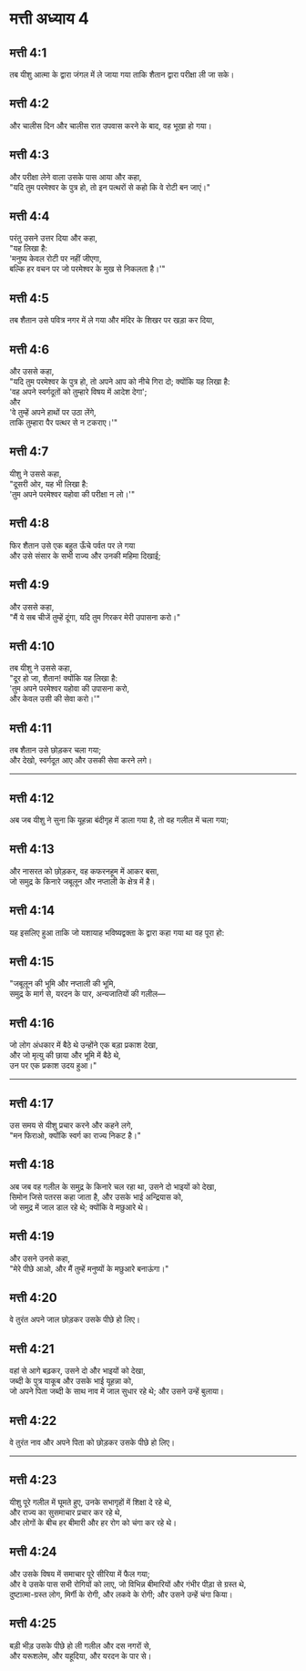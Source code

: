 # मत्ती अध्याय 4

## मत्ती 4:1

तब यीशु आत्मा के द्वारा जंगल में ले जाया गया ताकि शैतान द्वारा परीक्षा ली जा सके।

## मत्ती 4:2

और चालीस दिन और चालीस रात उपवास करने के बाद, वह भूखा हो गया।

## मत्ती 4:3

और परीक्षा लेने वाला उसके पास आया और कहा,  
"यदि तुम परमेश्वर के पुत्र हो, तो इन पत्थरों से कहो कि वे रोटी बन जाएं।"

## मत्ती 4:4

परंतु उसने उत्तर दिया और कहा,  
"यह लिखा है:  
'मनुष्य केवल रोटी पर नहीं जीएगा,  
बल्कि हर वचन पर जो परमेश्वर के मुख से निकलता है।'"

## मत्ती 4:5

तब शैतान उसे पवित्र नगर में ले गया और मंदिर के शिखर पर खड़ा कर दिया,

## मत्ती 4:6

और उससे कहा,  
"यदि तुम परमेश्वर के पुत्र हो, तो अपने आप को नीचे गिरा दो; क्योंकि यह लिखा है:  
'वह अपने स्वर्गदूतों को तुम्हारे विषय में आदेश देगा';  
और  
'वे तुम्हें अपने हाथों पर उठा लेंगे,  
ताकि तुम्हारा पैर पत्थर से न टकराए।'"

## मत्ती 4:7

यीशु ने उससे कहा,  
"दूसरी ओर, यह भी लिखा है:  
'तुम अपने परमेश्वर यहोवा की परीक्षा न लो।'"

## मत्ती 4:8

फिर शैतान उसे एक बहुत ऊँचे पर्वत पर ले गया  
और उसे संसार के सभी राज्य और उनकी महिमा दिखाई;

## मत्ती 4:9

और उससे कहा,  
"मैं ये सब चीजें तुम्हें दूंगा, यदि तुम गिरकर मेरी उपासना करो।"

## मत्ती 4:10

तब यीशु ने उससे कहा,  
"दूर हो जा, शैतान! क्योंकि यह लिखा है:  
'तुम अपने परमेश्वर यहोवा की उपासना करो,  
और केवल उसी की सेवा करो।'"

## मत्ती 4:11

तब शैतान उसे छोड़कर चला गया;  
और देखो, स्वर्गदूत आए और उसकी सेवा करने लगे।

---

## मत्ती 4:12

अब जब यीशु ने सुना कि यूहन्ना बंदीगृह में डाला गया है, तो वह गलील में चला गया;

## मत्ती 4:13

और नासरत को छोड़कर, वह कफरनहूम में आकर बसा,  
जो समुद्र के किनारे जबूलून और नप्ताली के क्षेत्र में है।

## मत्ती 4:14

यह इसलिए हुआ ताकि जो यशायाह भविष्यद्वक्ता के द्वारा कहा गया था वह पूरा हो:

## मत्ती 4:15

"जबूलून की भूमि और नप्ताली की भूमि,  
समुद्र के मार्ग से, यरदन के पार, अन्यजातियों की गलील—

## मत्ती 4:16

जो लोग अंधकार में बैठे थे उन्होंने एक बड़ा प्रकाश देखा,  
और जो मृत्यु की छाया और भूमि में बैठे थे,  
उन पर एक प्रकाश उदय हुआ।"

---

## मत्ती 4:17

उस समय से यीशु प्रचार करने और कहने लगे,  
"मन फिराओ, क्योंकि स्वर्ग का राज्य निकट है।"

## मत्ती 4:18

अब जब वह गलील के समुद्र के किनारे चल रहा था, उसने दो भाइयों को देखा,  
सिमोन जिसे पतरस कहा जाता है, और उसके भाई अन्द्रियास को,  
जो समुद्र में जाल डाल रहे थे; क्योंकि वे मछुआरे थे।

## मत्ती 4:19

और उसने उनसे कहा,  
"मेरे पीछे आओ, और मैं तुम्हें मनुष्यों के मछुआरे बनाऊंगा।"

## मत्ती 4:20

वे तुरंत अपने जाल छोड़कर उसके पीछे हो लिए।

## मत्ती 4:21

वहां से आगे बढ़कर, उसने दो और भाइयों को देखा,  
जब्दी के पुत्र याकूब और उसके भाई यूहन्ना को,  
जो अपने पिता जब्दी के साथ नाव में जाल सुधार रहे थे; और उसने उन्हें बुलाया।

## मत्ती 4:22

वे तुरंत नाव और अपने पिता को छोड़कर उसके पीछे हो लिए।

---

## मत्ती 4:23

यीशु पूरे गलील में घूमते हुए, उनके सभागृहों में शिक्षा दे रहे थे,  
और राज्य का सुसमाचार प्रचार कर रहे थे,  
और लोगों के बीच हर बीमारी और हर रोग को चंगा कर रहे थे।

## मत्ती 4:24

और उसके विषय में समाचार पूरे सीरिया में फैल गया;  
और वे उसके पास सभी रोगियों को लाए, जो विभिन्न बीमारियों और गंभीर पीड़ा से ग्रस्त थे,  
दुष्टात्मा-ग्रस्त लोग, मिर्गी के रोगी, और लकवे के रोगी; और उसने उन्हें चंगा किया।

## मत्ती 4:25

बड़ी भीड़ उसके पीछे हो ली गलील और दस नगरों से,  
और यरूशलेम, और यहूदिया, और यरदन के पार से।
